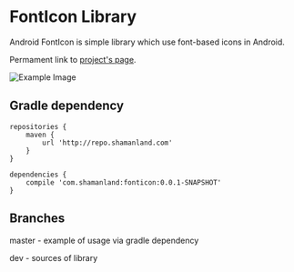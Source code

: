 FontIcon Library
====

Android FontIcon is simple library which use font-based icons in Android.

Permament link to [project's page][1].

![Example Image][2]

Gradle dependency
----

    repositories {
        maven {
            url 'http://repo.shamanland.com'
        }
    }

    dependencies {
        compile 'com.shamanland:fonticon:0.0.1-SNAPSHOT'
    }

Branches
----

master - example of usage via gradle dependency

dev - sources of library

[1]: http://shomeser.blogspot.com/p/android-fonticon-library.html
[2]: http://1.bp.blogspot.com/-1m5lo0aOxh0/UvoDZwDgRoI/AAAAAAAAJoU/Ua1QGEIdxzg/s1600/fonticon.gif

